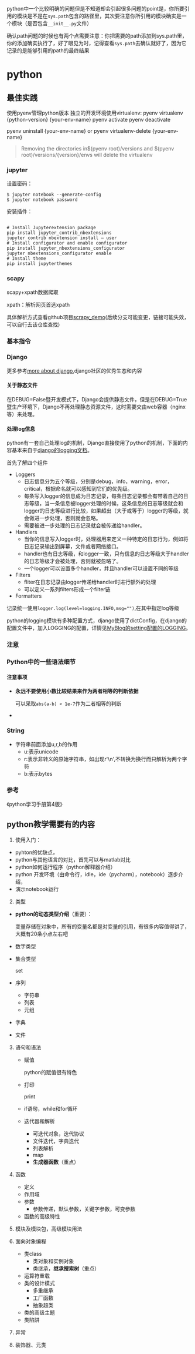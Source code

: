 python中一个比较明确的问题但是不知道却会引起很多问题的point是，你所要引用的模块是不是在`sys.path`包含的路径里，其次要注意你所引用的模块确实是一个模块（是否包含`__init__.py`文件）

确认path问题的时候也有两个点需要注意：你把需要的path添加到sys.path里，你的添加确实执行了，好了眼见为时，记得查看`sys.path`去确认就好了，因为它记录的是能够引用的path的最终结果

# python

## 最佳实践

使用pyenv管理python版本
独立的开发环境使用virtualenv:
pyenv virtualenv {python-version} {your-env-name}
pyenv activate
pyenv deactivate

pyenv uninstall {your-env-name} or pyenv virtualenv-delete {your-env-name}  

> Removing the directories in\$(pyenv root)/versions and $(pyenv root)/versions/{version}/envs will delete the virtualenv

### jupyter

设置密码：

```shell
$ jupyter notebook --generate-config
$ jupyter notebook password
```

安装插件：

```shell

# Install Jupyterextension package
pip install jupyter_contrib_nbextensions
jupyter contrib nbextension install — user
# Install configurator and enable configurator
pip install jupyter_nbextensions_configurator
jupyter nbextensions_configurator enable
# Install theme
pip install jupyterthemes

```



### scapy

scapy+xpath数据爬取

xpath：解析网页首选xpath

具体解析方式查看github项目[scrapy_demo](https://github.com/chengcx1019/architecture/tree/startup-1/scrapy_demo/parse)(后续分支可能变更，链接可能失效，可以自行去该仓库查找)

### 基本指令



### Django

更多参考[more about django](./django),django社区的优秀生态和内容

#### 关于静态文件

在DEBUG=False暨开发模式下，Django会提供静态文件，但是在DEBUG=True暨生产环境下，Django不再处理静态资源文件，这时需要交由web容器（nginx等）来处理。

#### 处理log信息

python有一套自己处理log的机制，Django直接使用了python的机制，下面的内容基本来自于[django的logging文档](https://docs.djangoproject.com/en/2.1/topics/logging/)。

首先了解四个组件

- Loggers
  - 日志信息分为五个等级，分别是debug，info，warning，error，critical，根据命名就可以感知到它们的优先级。
  - 每条写入logger的信息成为日志记录，每条日志记录都会有带着自己的日志等级，当一条信息被logger处理的时候，这条信息的日志等级就会和logger的日志等级进行比较，如果超出（大于或等于）logger的等级，就会做进一步处理，否则就会忽略。
  - 需要被进一步处理的日志记录就会被传递给handler。
- Handlers
  - 当你的信息写入logger时，处理器用来定义一种特定的日志行为，例如将日志记录输出到屏幕，文件或者网络接口。
  - handler也有日志等级，和logger一致，只有信息的日志等级大于handler的日志等级才会被处理，否则就被忽略了。
  - 一个logger可以设置多个handler，并且handler可以设置不同的等级
- Filters
  - fliter在日志记录由logger传递给handler时进行额外的处理
  - 可以定义一系列filters形成一个filter链
- Formatters

记录统一使用`logger.log(level=logging.INFO,msg="")`,在其中指定log等级

python的logging模块有多种配置方式，django使用了dictConfig，在django的配置文件中，加入LOGGING的配置，详情见[MyBlog的setting配置的LOGGING](https://github.com/chengcx1019/MyBlog/blob/master/myblog/settings.py)。

### 注意

### Python中的一些语法细节

#### 注意事项

- **永远不要使用小数比较结果来作为两者相等的判断依据**

  可以采取`abs(a-b) < 1e-7`作为二者相等的判断

- 

### String

- 字符串前面添加u,r,b的作用
  - u:表示unicode
  - r:表示非转义的原始字符串，如出现r'\n',不转换为换行而只解析为两个字符
  - b:表示bytes



### 参考

《python学习手册第4版》



## python教学需要有的内容

1. 使用入门：

- pyhton的优缺点，
- python与其他语言的对比，首先可以与matlab对比
- python如何运行程序（python解释器介绍）
- python 开发环境（由命令行，idle，ide（pycharm），notebook）逐步介绍，
- 演示notebook运行

2. 类型

- **python的动态类型介绍**（重要）：

  变量存储在对象中，所有的变量名都是对变量的引用，有很多内容值得讲了，大概有20条小点左右吧

- 数字类型

- 集合类型

  set

- 序列

  - 字符串
  - 列表
  - 元组

- 字典

- 文件

3. 语句和语法

   - 赋值

     python的赋值很有特色

   - 打印

     print

   - if语句，while和for循环

   - 迭代器和解析

     - 可迭代对象，迭代协议
     - 文件迭代，字典迭代
     - 列表解析
     - map
     - **生成器函数**（重点）

4. 函数

   - 定义
   - 作用域
   - 参数
     - 参数传递，默认参数，关键字参数，可变参数
   - 函数的高级特性

5. 模块及模块包，高级模块用法

6. 面向对象编程

   - 类class
     - 类对象和实例对象
     - 类继承，**继承搜索树**（重点）
   - 运算符重载
   - 类的设计模式
     - 多重继承
     - 工厂函数
     - 抽象超类
   - 类的高级主题
   - 类陷阱

7. 异常

8. 装饰器、元类



